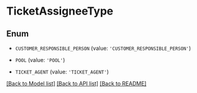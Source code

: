 # TicketAssigneeType


## Enum

* `CUSTOMER_RESPONSIBLE_PERSON` (value: `'CUSTOMER_RESPONSIBLE_PERSON'`)

* `POOL` (value: `'POOL'`)

* `TICKET_AGENT` (value: `'TICKET_AGENT'`)

[[Back to Model list]](../README.md#documentation-for-models) [[Back to API list]](../README.md#documentation-for-api-endpoints) [[Back to README]](../README.md)


